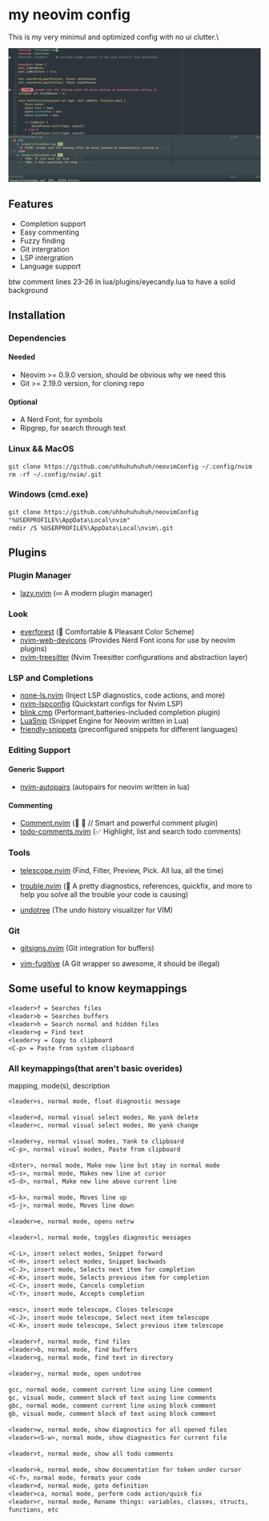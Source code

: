 # my neovim config
This is my very minimul and optimized config with no ui clutter.\

![image](https://github.com/uhhuhuhuhuh/dotfyle_and_nvim_config/blob/master/neovim_screenshot.png)

## Features
* Completion support
* Easy commenting
* Fuzzy finding
* Git intergration
* LSP intergration
* Language support
 
btw comment lines 23-26 in lua/plugins/eyecandy.lua to have a solid background

## Installation
### Dependencies

#### Needed
* Neovim >= 0.9.0 version, should be obvious why we need this
* Git >= 2.19.0 version, for cloning repo

#### Optional
* A Nerd Font, for symbols
* Ripgrep, for search through text

### Linux && MacOS
```
git clone https://github.com/uhhuhuhuhuh/neovimConfig ~/.config/nvim
rm -rf ~/.config/nvim/.git
```
### Windows (cmd.exe)
```
git clone https://github.com/uhhuhuhuhuh/neovimConfig "%USERPROFILE%\AppData\Local\nvim"
rmdir /S %USERPROFILE%\AppData\Local\nvim\.git
```


## Plugins

### Plugin Manager
*   [lazy.nvim](https://github.com/folke/lazy.nvim) (💤 A modern plugin manager)
   
### Look
*   [everforest](https://github.com/sainnhe/everforest) (🌲 Comfortable & Pleasant Color Scheme)
*   [nvim-web-devicons](https://github.com/nvim-tree/nvim-web-devicons) (Provides Nerd Font icons for use by neovim plugins)
*   [nvim-treesitter](https://github.com/nvim-treesitter/nvim-treesitter) (Nvim Treesitter configurations and abstraction layer)

### LSP and Completions
*   [none-ls.nvim](https://github.com/jose-elias-alvarez/null-ls.nvim) (Inject LSP diagnostics, code actions, and more)
*   [nvim-lspconfig](https://github.com/neovim/nvim-lspconfig) (Quickstart configs for Nvim LSP)
*   [blink.cmp](https://github.com/Saghen/blink.cmp) (Performant,batteries-included completion plugin)
*   [LuaSnip](https://github.com/L3MON4D3/LuaSnip) (Snippet Engine for Neovim written in Lua)
*   [friendly-snippets](https://github.com/rafamadriz/friendly-snippets) (preconfigured snippets for different languages)

### Editing Support

#### Generic Support

*   [nvim-autopairs](https://github.com/windwp/nvim-autopairs) (autopairs for neovim written in lua)

#### Commenting

*   [Comment.nvim](https://github.com/numToStr/Comment.nvim) (🧠 💪 // Smart and powerful comment plugin)
*   [todo-comments.nvim](https://github.com/folke/todo-comments.nvim) (✅ Highlight, list and search todo comments)


### Tools

*   [telescope.nvim](https://github.com/nvim-telescope/telescope.nvim) (Find, Filter, Preview, Pick. All lua, all the time)

*   [trouble.nvim](https://github.com/folke/trouble.nvim) (🚦 A pretty diagnostics, references, quickfix, and more to help you solve all the trouble your code is causing)

*   [undotree](https://github.com/mbbill/undotree) (The undo history visualizer for VIM)
   
### Git

*   [gitsigns.nvim](https://github.com/lewis6991/gitsigns.nvim) (Git integration for buffers)

*   [vim-fugitive](https://github.com/tpope/vim-fugitive) (A Git wrapper so awesome, it should be illegal)

## Some useful to know keymappings
```
<leader>f = Searches files
<leader>b = Searches buffers
<leader>h = Search normal and hidden files
<leader>g = Find text
<leader>y = Copy to clipboard
<C-p> = Paste from system clipboard
```
### All keymappings(that aren't basic overides)
mapping, mode(s), description
```
<leader>s, normal mode, float diagnostic message

<leader>d, normal visual select modes, No yank delete
<leader>c, normal visual select modes, No yank change

<leader>y, normal visual modes, Yank to clipboard
<C-p>, normal visual modes, Paste from clipboard

<Enter>, normal mode, Make new line but stay in normal mode
<S-s>, normal mode, Makes new line at cursor
<S-d>, normal, Make new line above current line

<S-k>, normal mode, Moves line up
<S-j>, normal mode, Moves line down

<leader>e, normal mode, opens netrw

<leader>l, normal mode, toggles diagnostic messages

<C-L>, insert select modes, Snippet forward
<C-H>, insert select modes, Snippet backwads
<C-J>, insert mode, Selects next item for completion
<C-K>, insert mode, Selects previous item for completion
<C-C>, insert mode, Cancels completion
<C-Y>, insert mode, Accepts completion

<esc>, insert mode telescope, Closes telescope
<C-J>, insert mode telescope, Select next item telescope
<C-K>, insert mode telescope, Select previous item telescope

<leader>f, normal mode, find files
<leader>b, normal mode, find buffers
<leader>g, normal mode, find text in directory

<leader>y, normal mode, open undotree

gcc, normal mode, comment current line using line comment
gc, visual mode, comment block of text using line comments
gbc, normal mode, comment current line using block comment
gb, visual mode, comment block of text using block comment

<leader>w, normal mode, show diagnostics for all opened files
<leader><S-w>, normal mode, show diagnostics for current file

<leader>t, normal mode, show all todo comments

<leader>k, normal mode, show documentation for token under cursor
<C-f>, normal mode, formats your code
<leader>d, normal mode, goto definition
<leader>ca, normal mode, perform code action/quick fix
<leader>r, normal mode, Rename things: variables, classes, structs, functions, etc
```

